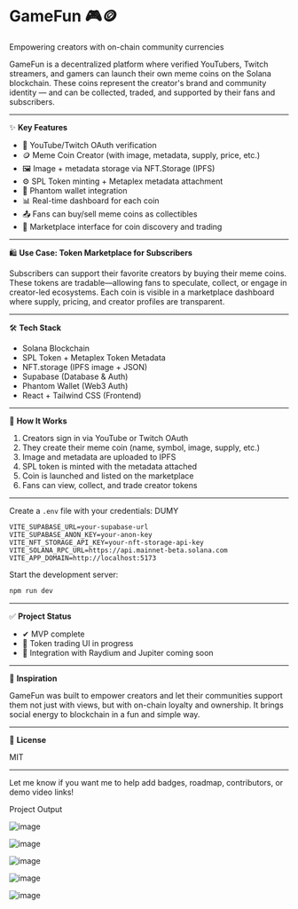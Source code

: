 # GameFun 🎮🪙

Empowering creators with on-chain community currencies

GameFun is a decentralized platform where verified YouTubers, Twitch streamers, and gamers can launch their own meme coins on the Solana blockchain. These coins represent the creator's brand and community identity — and can be collected, traded, and supported by their fans and subscribers.

---

✨ **Key Features**

* 🔗 YouTube/Twitch OAuth verification
* 🪙 Meme Coin Creator (with image, metadata, supply, price, etc.)
* 🖼️ Image + metadata storage via NFT.Storage (IPFS)
* ⚙️ SPL Token minting + Metaplex metadata attachment
* 🔐 Phantom wallet integration
* 📊 Real-time dashboard for each coin
* 📤 Fans can buy/sell meme coins as collectibles
* 🛒 Marketplace interface for coin discovery and trading

---

🛍️ **Use Case: Token Marketplace for Subscribers**

Subscribers can support their favorite creators by buying their meme coins. These tokens are tradable—allowing fans to speculate, collect, or engage in creator-led ecosystems. Each coin is visible in a marketplace dashboard where supply, pricing, and creator profiles are transparent.

---

🛠️ **Tech Stack**

* Solana Blockchain
* SPL Token + Metaplex Token Metadata
* NFT.storage (IPFS image + JSON)
* Supabase (Database & Auth)
* Phantom Wallet (Web3 Auth)
* React + Tailwind CSS (Frontend)

---

🚀 **How It Works**

1. Creators sign in via YouTube or Twitch OAuth
2. They create their meme coin (name, symbol, image, supply, etc.)
3. Image and metadata are uploaded to IPFS
4. SPL token is minted with the metadata attached
5. Coin is launched and listed on the marketplace
6. Fans can view, collect, and trade creator tokens

---


Create a `.env` file with your credentials:
DUMY

```
VITE_SUPABASE_URL=your-supabase-url
VITE_SUPABASE_ANON_KEY=your-anon-key
VITE_NFT_STORAGE_API_KEY=your-nft-storage-api-key
VITE_SOLANA_RPC_URL=https://api.mainnet-beta.solana.com
VITE_APP_DOMAIN=http://localhost:5173
```

Start the development server:

```bash
npm run dev
```

---

✅ **Project Status**

* ✔ MVP complete
* 🚧 Token trading UI in progress
* 🚀 Integration with Raydium and Jupiter coming soon

---

🧠 **Inspiration**

GameFun was built to empower creators and let their communities support them not just with views, but with on-chain loyalty and ownership. It brings social energy to blockchain in a fun and simple way.

---

📜 **License**

MIT

---

Let me know if you want me to help add badges, roadmap, contributors, or demo video links!

Project Output

![image](https://github.com/user-attachments/assets/c3e8caf1-d6af-4b9f-83a6-c6b694184f0c)

![image](https://github.com/user-attachments/assets/243c2a98-d972-4b20-a0c2-551dc3e5c1d8)

![image](https://github.com/user-attachments/assets/056e7113-bc74-43a2-97de-de0e45b79b83)

![image](https://github.com/user-attachments/assets/8e0e0d1a-66e1-42c2-8835-a18159da7c10)

![image](https://github.com/user-attachments/assets/72eab65b-d5bf-4ead-a14e-b5d7e529f2e5)




